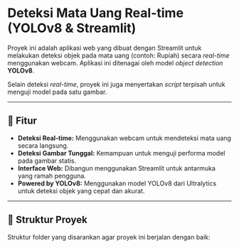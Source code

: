 # Deteksi Mata Uang Real-time (YOLOv8 & Streamlit)

Proyek ini adalah aplikasi web yang dibuat dengan Streamlit untuk melakukan deteksi objek pada mata uang (contoh: Rupiah) secara *real-time* menggunakan webcam. Aplikasi ini ditenagai oleh model *object detection* **YOLOv8**.

Selain deteksi *real-time*, proyek ini juga menyertakan *script* terpisah untuk menguji model pada satu gambar.



---

## 🚀 Fitur

* **Deteksi Real-time:** Menggunakan webcam untuk mendeteksi mata uang secara langsung.
* **Deteksi Gambar Tunggal:** Kemampuan untuk menguji performa model pada gambar statis.
* **Interface Web:** Dibangun menggunakan Streamlit untuk antarmuka yang ramah pengguna.
* **Powered by YOLOv8:** Menggunakan model YOLOv8 dari Ultralytics untuk deteksi objek yang cepat dan akurat.

---

## 📂 Struktur Proyek

Struktur folder yang disarankan agar proyek ini berjalan dengan baik:
